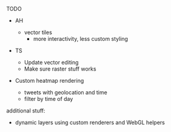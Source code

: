 
TODO

 * AH
   * vector tiles
     * more interactivity, less custom styling

 * TS
   * Update vector editing
   * Make sure raster stuff works

 * Custom heatmap rendering
   * tweets with geolocation and time
   * filter by time of day

additional stuff:
 * dynamic layers using custom renderers and WebGL helpers
